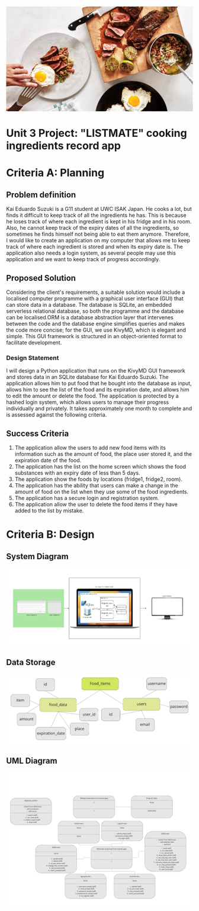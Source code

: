 ![](cooking.png)

# Unit 3 Project: "LISTMATE" cooking ingredients record app

# Criteria A: Planning

## Problem definition
Kai Eduardo Suzuki is a G11 student at UWC ISAK Japan. He cooks a lot, but finds it difficult to keep track of all the ingredients he has. This is because he loses track of where each ingredient is kept in his fridge and in his room. Also, he cannot keep track of the expiry dates of all the ingredients, so sometimes he finds himself not being able to eat them anymore. Therefore, I would like to create an application on my computer that allows me to keep track of where each ingredient is stored and when its expiry date is. The application also needs a login system, as several people may use this application and we want to keep track of progress accordingly.

## Proposed Solution
Considering the client's requirements, a suitable solution would include a localised computer programme with a graphical user interface (GUI) that can store data in a database. The database is SQLite, an embedded serverless relational database, so both the programme and the database can be localised.ORM is a database abstraction layer that intervenes between the code and the database engine simplifies queries and makes the code more concise; for the GUI, we use KivyMD, which is elegant and simple. This GUI framework is structured in an object-oriented format to facilitate development.



### Design Statement ### 
I will design a Python application that runs on the KivyMD GUI framework and stores data in an SQLite database for Kai Eduardo Suzuki. The application allows him to put food that he bought into the database as input, allows him to see the list of the food and its expiration date, and allows him to edit the amount or delete the food. The application is protected by a hashed login system, which allows users to manage their progress individually and privately. It takes approximately one month to complete and is assessed against the following criteria.


## Success Criteria ##

1. The application allow the users to add new food items with its information such as the amount of food, the place user stored it, and the expiration date of the food.
2. The application has the list on the home screen which shows the food substances with an expiry date of less than 5 days.
3. The application show the foods by locations (fridge1, fridge2, room).
4. The application has the ability that users can make a change in the amount of food on the list when they use some of the food ingredients.
5. The application has a secure login and registration system.
6. The application allow the user to delete the food items if they have added to the list by mistake.


# Criteria B: Design
## System Diagram
![Fig.1 System diagram of the LISTMATE](system_diagram.png)

## Data Storage
![Fig.2 diagram the shows the structure of database of LISTMATE](data_storage.png)

## UML Diagram
![Fig.2 UML diagram of LISTMATE. This diagram depicts the classes of the application.](uml_diagram.png)





